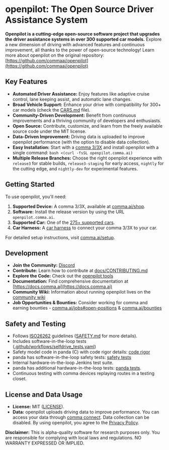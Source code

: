 # openpilot: The Open Source Driver Assistance System

**Openpilot is a cutting-edge open-source software project that upgrades the driver assistance systems in over 300 supported car models.** Explore a new dimension of driving with advanced features and continuous improvement, all thanks to the power of open-source technology! Learn more about openpilot on the original repository: [https://github.com/commaai/openpilot](https://github.com/commaai/openpilot)

## Key Features

*   **Automated Driver Assistance:** Enjoy features like adaptive cruise control, lane keeping assist, and automatic lane changes.
*   **Broad Vehicle Support:**  Enhance your drive with compatibility for 300+ car models (check the [CARS.md](docs/CARS.md) file).
*   **Community-Driven Development:** Benefit from continuous improvements and a thriving community of developers and enthusiasts.
*   **Open Source:**  Contribute, customize, and learn from the freely available source code under the MIT license.
*   **Data-Driven Improvement:**  Driving data is uploaded to improve openpilot performance (with the option to disable data collection).
*   **Easy Installation:** Start with a [comma 3/3X](https://comma.ai/shop/comma-3x) and install openpilot with a single command: `bash <(curl -fsSL openpilot.comma.ai)`
*   **Multiple Release Branches:** Choose the right openpilot experience with `release3` for stable builds, `release3-staging` for early access, `nightly` for the cutting edge, and `nightly-dev` for experimental features.

## Getting Started

To use openpilot, you'll need:

1.  **Supported Device:** A comma 3/3X, available at [comma.ai/shop](https://comma.ai/shop/comma-3x).
2.  **Software:** Install the release version by using the URL `openpilot.comma.ai`.
3.  **Supported Car:**  One of the [275+ supported cars](docs/CARS.md).
4.  **Car Harness:**  A [car harness](https://comma.ai/shop/car-harness) to connect your comma 3/3X to your car.

For detailed setup instructions, visit [comma.ai/setup](https://comma.ai/setup).

## Development

*   **Join the Community:** [Discord](https://discord.comma.ai)
*   **Contribute:** Learn how to contribute at [docs/CONTRIBUTING.md](docs/CONTRIBUTING.md)
*   **Explore the Code:** Check out the [openpilot tools](tools/)
*   **Documentation:** Find comprehensive documentation at [https://docs.comma.ai](https://docs.comma.ai)
*   **Community Wiki:** Information about running openpilot lives on the [community wiki](https://github.com/commaai/openpilot/wiki)
*   **Job Opportunities & Bounties:** Consider working for comma and earning bounties - [comma.ai/jobs#open-positions](https://comma.ai/jobs#open-positions) & [comma.ai/bounties](https://comma.ai/bounties)

## Safety and Testing

*   Follows [ISO26262](https://en.wikipedia.org/wiki/ISO_26262) guidelines ([SAFETY.md](docs/SAFETY.md) for more details).
*   Includes software-in-the-loop tests ([.github/workflows/selfdrive_tests.yaml](.github/workflows/selfdrive_tests.yaml))
*   Safety model code in panda (C) with code rigor details: [code rigor](https://github.com/commaai/panda#code-rigor)
*   panda has software-in-the-loop safety tests: [safety tests](https://github.com/commaai/panda/tree/master/tests/safety)
*   Internal hardware-in-the-loop Jenkins test suite.
*   panda has additional hardware-in-the-loop tests: [panda tests](https://github.com/commaai/panda/blob/master/Jenkinsfile).
*   Continuous testing with comma devices replaying routes in a testing closet.

## License and Data Usage

*   **License:** MIT ([LICENSE](LICENSE)).
*   **Data:**  openpilot uploads driving data to improve performance. You can access your data through [comma connect](https://connect.comma.ai/).  Data collection can be disabled. By using openpilot, you agree to the [Privacy Policy](https://comma.ai/privacy).

**Disclaimer:** This is alpha-quality software for research purposes only.  You are responsible for complying with local laws and regulations.  NO WARRANTY EXPRESSED OR IMPLIED.
